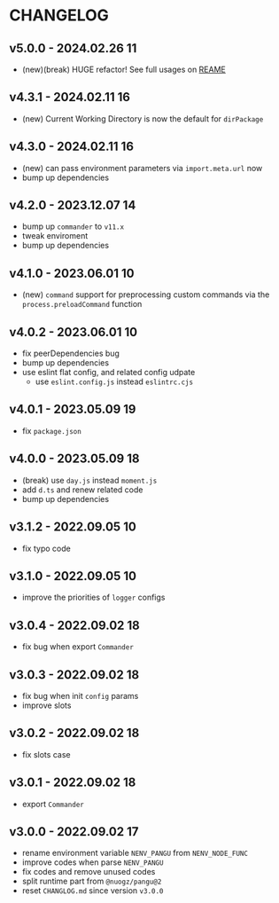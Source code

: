 # CHANGELOG

## v5.0.0 - 2024.02.26 11
* (new)(break) HUGE refactor! See full usages on [REAME](README.md)


## v4.3.1 - 2024.02.11 16
* (new) Current Working Directory is now the default for `dirPackage`


## v4.3.0 - 2024.02.11 16
* (new) can pass environment parameters via `import.meta.url` now
* bump up dependencies


## v4.2.0 - 2023.12.07 14
* bump up `commander` to `v11.x`
* tweak enviroment
* bump up dependencies


## v4.1.0 - 2023.06.01 10
* (new) `command` support for preprocessing custom commands via the `process.preloadCommand` function


## v4.0.2 - 2023.06.01 10
* fix peerDependencies bug
* bump up dependencies
* use eslint flat config, and related config udpate
	* use `eslint.config.js` instead `eslintrc.cjs`


## v4.0.1 - 2023.05.09 19
* fix `package.json`


## v4.0.0 - 2023.05.09 18
* (break) use `day.js` instead `moment.js`
* add `d.ts` and renew related code
* bump up dependencies


## v3.1.2 - 2022.09.05 10
* fix typo code


## v3.1.0 - 2022.09.05 10
* improve the priorities of `logger` configs


## v3.0.4 - 2022.09.02 18
* fix bug when export `Commander`


## v3.0.3 - 2022.09.02 18
* fix bug when init `config` params
* improve slots


## v3.0.2 - 2022.09.02 18
* fix slots case


## v3.0.1 - 2022.09.02 18
* export `Commander`


## v3.0.0 - 2022.09.02 17
* rename environment variable `NENV_PANGU` from `NENV_NODE_FUNC`
* improve codes when parse `NENV_PANGU`
* fix codes and remove unused codes
* split runtime part from `@nuogz/pangu@2`
* reset `CHANGLOG.md` since version `v3.0.0`
